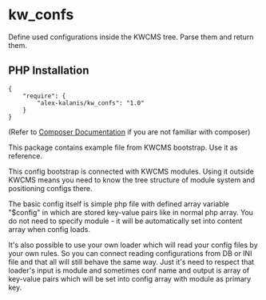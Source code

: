 # kw_confs

Define used configurations inside the KWCMS tree. Parse them and return them.

## PHP Installation

```
{
    "require": {
        "alex-kalanis/kw_confs": "1.0"
    }
}
```

(Refer to [Composer Documentation](https://github.com/composer/composer/blob/master/doc/00-intro.md#introduction) if you are not
familiar with composer)

This package contains example file from KWCMS bootstrap. Use it as reference.

This config bootstrap is connected with KWCMS modules. Using it outside KWCMS means
you need to know the tree structure of module system and positioning configs there.

The basic config itself is simple php file with defined array variable "$config" in
which are stored key-value pairs like in normal php array. You do not need to specify
module - it will be automatically set into content array when config loads.

It's also possible to use your own loader which will read your config files by your own
rules. So you can connect reading configurations from DB or INI file and that all will
still behave the same way. Just it's need to respect that loader's input is module and
sometimes conf name and output is array of key-value pairs which will be set into config
array with module as primary key.
